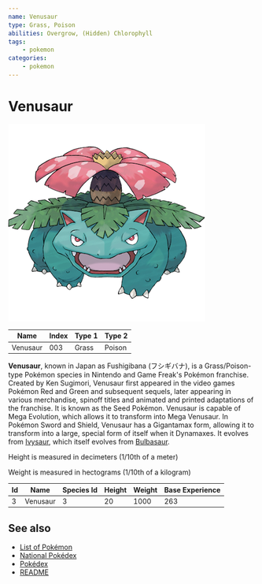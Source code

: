 ```yaml
---
name: Venusaur
type: Grass, Poison
abilities: Overgrow, (Hidden) Chlorophyll
tags:
    - pokemon
categories:
    - pokemon
---
```


# Venusaur


![Venusaur](images/003.png)

| **Name** | **Index** | **Type 1** | **Type 2** |
|----|----|----|----|
| Venusaur | 003 | Grass | Poison  |

**Venusaur**, known in Japan as Fushigibana (&#x30d5;&#x30b7;&#x30ae;&#x30d0;&#x30ca;), is a Grass/Poison-type Pok&#x00e9;mon species in Nintendo and Game Freak's Pok&#x00e9;mon franchise. Created by Ken Sugimori, Venusaur first appeared in the video games Pok&#x00e9;mon Red and Green and subsequent sequels, later appearing in various merchandise, spinoff titles and animated and printed adaptations of the franchise. It is known as the Seed Pok&#x00e9;mon. Venusaur is capable of Mega Evolution, which allows it to transform into Mega Venusaur. In Pok&#x00e9;mon Sword and Shield, Venusaur has a Gigantamax form, allowing it to transform into a large, special form of itself when it Dynamaxes. It evolves from [Ivysaur](Ivysaur.md), which itself evolves from [Bulbasaur](Bulbasaur.md).


Height is measured in decimeters (1/10th of a meter)

Weight is measured in hectograms (1/10th of a kilogram)

| **Id** | **Name** | **Species Id** | **Height** | **Weight** | **Base Experience** |
|--------|----------|----------------|------------|------------|---------------------|
| 3 | Venusaur | 3 | 20 | 1000 | 263 |


## See also

- [List of Pokémon](../pokemon.md)
- [National Pokédex](../national_pokedex.md)
- [Pokédex](../pokedex.md)
- [README](../README.md)
